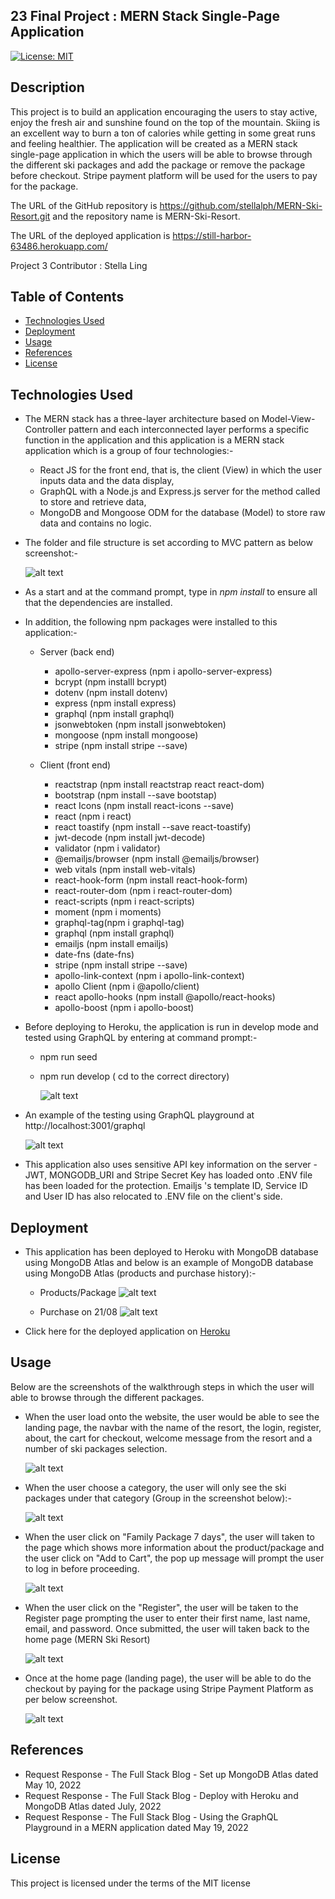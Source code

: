 ## 23 Final Project : MERN Stack Single-Page Application

[![License: MIT](https://img.shields.io/badge/License-MIT-yellow.svg)](https://opensource.org/licenses/MIT)

## Description

This project is to build an application encouraging the users to stay active, enjoy the fresh air and sunshine found on the top of the mountain. Skiing is an excellent way to burn a ton of calories while getting in some great runs and feeling healthier. The application will be created as a MERN stack single-page application in which the users will be able to browse through the different ski packages and add the package or remove the package before checkout. Stripe payment platform will be used for the users to pay for the package.

The URL of the GitHub repository is https://github.com/stellalph/MERN-Ski-Resort.git and the repository name is MERN-Ski-Resort.

The URL of the deployed application is https://still-harbor-63486.herokuapp.com/

Project 3 Contributor : Stella Ling

## Table of Contents

- [Technologies Used](#technologies-used)
- [Deployment](#deployment)
- [Usage](#usage)
- [References](#references)
- [License](#license)

## Technologies Used

- The MERN stack has a three-layer architecture based on Model-View-Controller pattern and each interconnected layer performs a specific function in the application and this application is a MERN stack application which is a group of four technologies:-

  - React JS for the front end, that is, the client (View) in which the user inputs data and the data display,
  - GraphQL with a Node.js and Express.js server for the method called to store and retrieve data,
  - MongoDB and Mongoose ODM for the database (Model) to store raw data and contains no logic.

- The folder and file structure is set according to MVC pattern as below screenshot:-

  ![alt text](./client/public/images/mvcfs.jpg)

- As a start and at the command prompt, type in _npm install_ to ensure all that the dependencies are installed.

- In addition, the following npm packages were installed to this application:-

  - Server (back end)

    - apollo-server-express (npm i apollo-server-express)
    - bcrypt (npm installl bcrypt)
    - dotenv (npm install dotenv)
    - express (npm install express)
    - graphql (npm install graphql)
    - jsonwebtoken (npm install jsonwebtoken)
    - mongoose (npm install mongoose)
    - stripe (npm install stripe --save)

  - Client (front end)

    - reactstrap (npm install reactstrap react react-dom)
    - bootstrap (npm install --save bootstap)
    - react Icons (npm install react-icons --save)
    - react (npm i react)
    - react toastify (npm install --save react-toastify)
    - jwt-decode (npm install jwt-decode)
    - validator (npm i validator)
    - @emailjs/browser (npm install @emailjs/browser)
    - web vitals (npm install web-vitals)
    - react-hook-form (npm install react-hook-form)
    - react-router-dom (npm i react-router-dom)
    - react-scripts (npm i react-scripts)
    - moment (npm i moments)
    - graphql-tag(npm i graphql-tag)
    - graphql (npm install graphql)
    - emailjs (npm install emailjs)
    - date-fns (date-fns)
    - stripe (npm install stripe --save)
    - apollo-link-context (npm i apollo-link-context)
    - apollo Client (npm i @apollo/client)
    - react apollo-hooks (npm install @apollo/react-hooks)
    - apollo-boost (npm i apollo-boost)

- Before deploying to Heroku, the application is run in develop mode and tested using GraphQL by entering at command prompt:-

  - npm run seed
  - npm run develop ( cd to the correct directory)

    ![alt text](./client/public/images/dev01.jpg)

- An example of the testing using GraphQL playground at http://localhost:3001/graphql

  ![alt text](./client/public/images/GraphQLex.jpg)

- This application also uses sensitive API key information on the server - JWT, MONGODB_URI and Stripe Secret Key has loaded onto .ENV file has been loaded for the protection. Emailjs 's template ID, Service ID and User ID has also relocated to .ENV file on the client's side.

## Deployment

- This application has been deployed to Heroku with MongoDB database using MongoDB Atlas and below is an example of MongoDB database using MongoDB Atlas (products and purchase history):-

  - Products/Package
    ![alt text](./client/public/images/mongodbatlas.jpg)

  - Purchase on 21/08
    ![alt text](./client/public/images/mongodbatlas2.jpg)

- Click here for the deployed application on [Heroku](https://still-harbor-63486.herokuapp.com/)

## Usage

Below are the screenshots of the walkthrough steps in which the user will able to browse through the different packages.

- When the user load onto the website, the user would be able to see the landing page, the navbar with the name of the resort, the login, register, about, the cart for checkout, welcome message from the resort and a number of ski packages selection.

  ![alt text](./client/public/images/ap01.jpg)

- When the user choose a category, the user will only see the ski packages under that category (Group in the screenshot below):-

  ![alt text](./client/public/images/ap01a.jpg)

- When the user click on "Family Package 7 days", the user will taken to the page which shows more information about the product/package and the user click on "Add to Cart", the pop up message will prompt the user to log in before proceeding.

  ![alt text](./client/public/images/ap02.jpg)

- When the user click on the "Register", the user will be taken to the Register page prompting the user to enter their first name, last name, email, and password.  Once submitted, the user will taken back to the home page (MERN Ski Resort)

  ![alt text](./client/public/images/ap04.jpg)

- Once at the home page (landing page), the user will be able to do the checkout by paying for the package using Stripe Payment Platform as per below screenshot.

  ![alt text](./client/public/images/ap04.jpg)



## References

- Request Response - The Full Stack Blog - Set up MongoDB Atlas dated May 10, 2022
- Request Response - The Full Stack Blog - Deploy with Heroku and MongoDB Atlas dated July, 2022
- Request Response - The Full Stack Blog - Using the GraphQL Playground in a MERN application dated May 19, 2022

## License

This project is licensed under the terms of the MIT license
